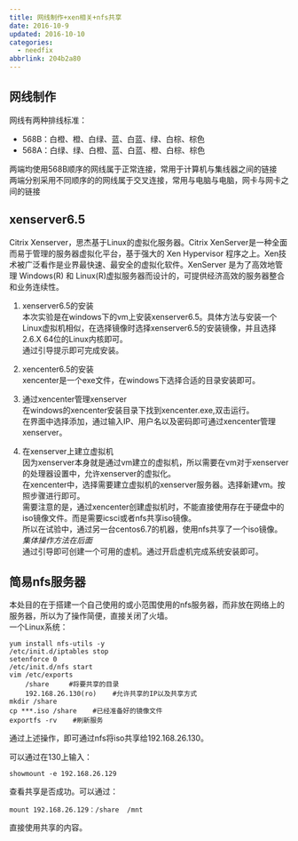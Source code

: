 ```yaml
---
title: 网线制作+xen相关+nfs共享
date: 2016-10-9
updated: 2016-10-10
categories:
  - needfix
abbrlink: 204b2a80
---
```

## **网线制作**   
网线有两种排线标准：   

* 568B：白橙、橙、白绿、蓝、白蓝、绿、白棕、棕色
* 568A：白绿、绿、白橙、蓝、白蓝、橙、白棕、棕色

两端均使用568B顺序的网线属于正常连接，常用于计算机与集线器之间的链接   
两端分别采用不同顺序的的网线属于交叉连接，常用与电脑与电脑，网卡与网卡之间的链接

## **xenserver6.5**   

Citrix Xenserver，思杰基于Linux的虚拟化服务器。Citrix XenServer是一种全面而易于管理的服务器虚拟化平台，基于强大的 Xen Hypervisor 程序之上。Xen技术被广泛看作是业界最快速、最安全的虚拟化软件。XenServer 是为了高效地管理 Windows(R) 和 Linux(R)虚拟服务器而设计的，可提供经济高效的服务器整合和业务连续性。   

1. xenserver6.5的安装   
本次实验是在windows下的vm上安装xenserver6.5。具体方法与安装一个Linux虚拟机相似，在选择镜像时选择xenserver6.5的安装镜像，并且选择2.6.X 64位的Linux内核即可。   
通过引导提示即可完成安装。

2. xencenter6.5的安装   
xencenter是一个exe文件，在windows下选择合适的目录安装即可。

3. 通过xencenter管理xenserver   
在windows的xencenter安装目录下找到xencenter.exe,双击运行。   
在界面中选择添加，通过输入IP、用户名以及密码即可通过xencenter管理xenserver。

4. 在xenserver上建立虚拟机      
因为xenserver本身就是通过vm建立的虚拟机，所以需要在vm对于xenserver的处理器设置中，允许xenserver的虚拟化。     
在xencenter中，选择需要建立虚拟机的xenserver服务器。选择新建vm。按照步骤进行即可。   
需要注意的是，通过xencenter创建虚拟机时，不能直接使用存在于硬盘中的iso镜像文件。而是需要icsci或者nfs共享iso镜像。   
所以在试验中，通过另一台centos6.7的机器，使用nfs共享了一个iso镜像。*集体操作方法在后面*   
通过引导即可创建一个可用的虚机。通过开启虚机完成系统安装即可。   

##  **简易nfs服务器**

本处目的在于搭建一个自己使用的或小范围使用的nfs服务器，而非放在网络上的服务器，所以为了操作简便，直接关闭了火墙。   
一个Linux系统：

	yum install nfs-utils -y
	/etc/init.d/iptables stop
	setenforce 0
	/etc/init.d/nfs start
	vim /etc/exports
		/share     #将要共享的目录
		192.168.26.130(ro)	  #允许共享的IP以及共享方式
	mkdir /share
	cp ***.iso /share    #已经准备好的镜像文件
	exportfs -rv    #刷新服务

通过上述操作，即可通过nfs将iso共享给192.168.26.130。  

可以通过在130上输入：

	showmount -e 192.168.26.129

查看共享是否成功。可以通过：

	mount 192.168.26.129：/share  /mnt 
直接使用共享的内容。

 
